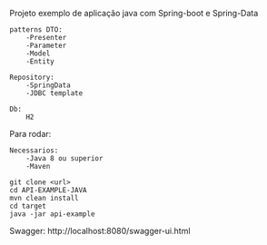 Projeto exemplo de aplicação java com Spring-boot e Spring-Data

    patterns DTO:
        -Presenter
        -Parameter
        -Model
        -Entity
    
    Repository:
        -SpringData
        -JDBC template

    Db:
        H2

Para rodar:
    
    Necessarios:
        -Java 8 ou superior
        -Maven
    
    git clone <url>
    cd API-EXAMPLE-JAVA
    mvn clean install
    cd target
    java -jar api-example

Swagger:
    http://localhost:8080/swagger-ui.html